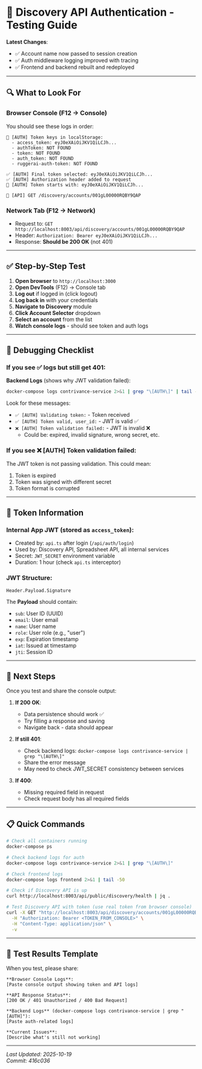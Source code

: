 # 🧪 Discovery API Authentication - Testing Guide

**Latest Changes**: 
- ✅ Account name now passed to session creation
- ✅ Auth middleware logging improved with tracing
- ✅ Frontend and backend rebuilt and redeployed

---

## 🔍 What to Look For

### Browser Console (F12 → Console)

You should see these logs in order:

```
🔐 [AUTH] Token keys in localStorage:
  - access_token: eyJ0eXAiOiJKV1QiLCJh...
  - authToken: NOT FOUND
  - token: NOT FOUND
  - auth_token: NOT FOUND
  - ruggerai-auth-token: NOT FOUND

✅ [AUTH] Final token selected: eyJ0eXAiOiJKV1QiLCJh...
✅ [AUTH] Authorization header added to request
🔑 [AUTH] Token starts with: eyJ0eXAiOiJKV1QiLCJh...

🔗 [API] GET /discovery/accounts/001gL00000RQBY9QAP
```

### Network Tab (F12 → Network)

- Request to: `GET http://localhost:8003/api/discovery/accounts/001gL00000RQBY9QAP`
- Header: `Authorization: Bearer eyJ0eXAiOiJKV1QiLCJh...`
- Response: **Should be 200 OK** (not 401)

---

## ✅ Step-by-Step Test

1. **Open browser** to `http://localhost:3000`
2. **Open DevTools** (F12) → Console tab
3. **Log out** if logged in (click logout)
4. **Log back in** with your credentials
5. **Navigate to Discovery** module
6. **Click Account Selector** dropdown
7. **Select an account** from the list
8. **Watch console logs** - should see token and auth logs

---

## 🐛 Debugging Checklist

### If you see ✅ logs but still get 401:

**Backend Logs** (shows why JWT validation failed):
```bash
docker-compose logs contrivance-service 2>&1 | grep "\[AUTH\]" | tail -20
```

Look for these messages:
- `✅ [AUTH] Validating token:` - Token received
- `✅ [AUTH] Token valid, user_id:` - JWT is valid ✅
- `❌ [AUTH] Token validation failed:` - JWT is invalid ❌
  - Could be: expired, invalid signature, wrong secret, etc.

### If you see ❌ [AUTH] Token validation failed:

The JWT token is not passing validation. This could mean:
1. Token is expired
2. Token was signed with different secret
3. Token format is corrupted

---

## 🔑 Token Information

### Internal App JWT (stored as `access_token`):
- Created by: `api.ts` after login (`/api/auth/login`)
- Used by: Discovery API, Spreadsheet API, all internal services
- Secret: `JWT_SECRET` environment variable
- Duration: 1 hour (check `api.ts` interceptor)

### JWT Structure:
```
Header.Payload.Signature
```

The **Payload** should contain:
- `sub`: User ID (UUID)
- `email`: User email
- `name`: User name
- `role`: User role (e.g., "user")
- `exp`: Expiration timestamp
- `iat`: Issued at timestamp
- `jti`: Session ID

---

## 🚀 Next Steps

Once you test and share the console output:

1. **If 200 OK**: 
   - Data persistence should work ✅
   - Try filling a response and saving
   - Navigate back - data should appear

2. **If still 401**:
   - Check backend logs: `docker-compose logs contrivance-service | grep "\[AUTH\]"`
   - Share the error message
   - May need to check JWT_SECRET consistency between services

3. **If 400**:
   - Missing required field in request
   - Check request body has all required fields

---

## 📋 Quick Commands

```bash
# Check all containers running
docker-compose ps

# Check backend logs for auth
docker-compose logs contrivance-service 2>&1 | grep "\[AUTH\]"

# Check frontend logs
docker-compose logs frontend 2>&1 | tail -50

# Check if Discovery API is up
curl http://localhost:8003/api/public/discovery/health | jq .

# Test Discovery API with token (use real token from browser console)
curl -X GET "http://localhost:8003/api/discovery/accounts/001gL00000RQBY9QAP" \
  -H "Authorization: Bearer <TOKEN_FROM_CONSOLE>" \
  -H "Content-Type: application/json" \
  -v
```

---

## 📝 Test Results Template

When you test, please share:

```
**Browser Console Logs**:
[Paste console output showing token and API logs]

**API Response Status**:
[200 OK / 401 Unauthorized / 400 Bad Request]

**Backend Logs** (docker-compose logs contrivance-service | grep "[AUTH]"):
[Paste auth-related logs]

**Current Issues**:
[Describe what's still not working]
```

---

*Last Updated: 2025-10-19*  
*Commit: 416c036*
